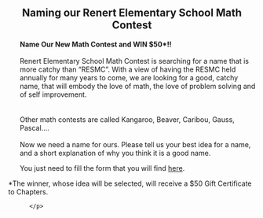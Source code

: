 <div class="row">	    
	      <p>
	      <center><h2> Naming our Renert Elementary School Math Contest</h2></center>
	         <ul>
	   <b>Name Our New Math Contest and WIN $50*!!</b>
	  <br><br>
	Renert Elementary School Math Contest is searching for a name that is more catchy than “RESMC”. 
	         With a view of having the RESMC held annually for many years to come, we are looking for a good, catchy name, that will embody the love of math, the love of problem solving and of self improvement. 
	     <br><br><br>
	Other math contests are called Kangaroo, Beaver, Caribou, Gauss, Pascal….
			 <br><br>
	Now we need a name for ours. Please tell us your best idea for a name, and a short explanation of why you think it is a good name.
	<br>
			 </P>
	      You just need to fill the form that you will find <a href="https://docs.google.com/forms/d/e/1FAIpQLSebOqwJOamz-M8IcdIpuO4ItGLHto4TSuBMfLBbnJwEDxiSRw/viewform?vc=0&c=0&w=1&flr=0&gxids=7628" target="_blank">here</a>.
	<br>
	    </ul>    <p>
	*The winner, whose idea will be selected, will receive a $50 Gift Certificate to Chapters.
	        
	      </p>
